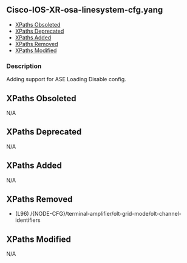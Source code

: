 ## Cisco-IOS-XR-osa-linesystem-cfg.yang

- [XPaths Obsoleted](#xpaths-obsoleted)
- [XPaths Deprecated](#xpaths-deprecated)
- [XPaths Added](#xpaths-added)
- [XPaths Removed](#xpaths-removed)
- [XPaths Modified](#xpaths-modified)

### Description

Adding support for ASE Loading Disable config.

## XPaths Obsoleted

N/A

## XPaths Deprecated

N/A

## XPaths Added

N/A

## XPaths Removed

- (L96)	/{NODE-CFG}/terminal-amplifier/olt-grid-mode/olt-channel-identifiers

## XPaths Modified

N/A

